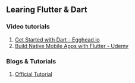 ## Learing Flutter & Dart

### Video tutorials

1. [Get Started with Dart - Egghead.io](https://egghead.io/courses/get-started-with-dart)
2. [Build Native Mobile Apps with Flutter - Udemy](https://classroom.udacity.com/courses/ud905)

### Blogs & Tutorials

1. [Official Tutorial](https://flutter.dev/docs/get-started/install)